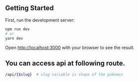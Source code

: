 
## Getting Started

First, run the development server:

```bash
npm run dev
# or
yarn dev
```

Open [http://localhost:3000](http://localhost:3000) with your browser to see the result.

## You can access api at following route. 
```bash
/api/{$slug}  # slug variable is shape of the pokemon
```

